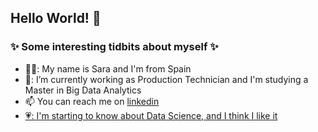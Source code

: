 ## Hello World! 👋

### ✨ Some interesting tidbits about myself ✨
- 👱‍♀️: My name is Sara and I'm from Spain 
- 🔭: I’m currently working as Production Technician and I'm studying a Master in Big Data Analytics 
- 📫 You can reach me on <a href="linkedin.com/in/saadgoi">linkedin
- 💗: I'm starting to know about Data Science, and I think I like it 
